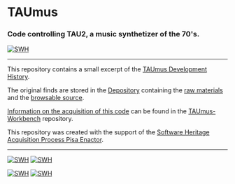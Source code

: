 # TAUmus

### Code controlling TAU2, a music synthetizer of the 70's. 

[![SWH](https://archive.softwareheritage.org/badge/origin/https://github.com/Unipisa/TAUmus/)](https://archive.softwareheritage.org/browse/origin/https://github.com/Unipisa/TAUmus/)


-------------------
This repository contains a small excerpt of the 
[TAUmus Development History](https://github.com/Unipisa/TAUmus/tree/SourceCode/). 

The original finds are stored in the [Depository](https://github.com/Unipisa/TAUmus-Depository) 
containing the
[raw materials](https://github.com/Unipisa/TAUmus-Depository/tree/master/raw_materials) and the
[browsable source](https://github.com/Unipisa/TAUmus-Depository/tree/master/browsable_source).

[Information on the acquisition of this code](https://github.com/Unipisa/TAUmus-Workbench/tree/master/metadata) can be found in the [TAUmus-Workbench](https://github.com/Unipisa/TAUmus-Workbench) repository.

This repository was created with the support of the 
[Software Heritage Acquisition Process Pisa Enactor](https://github.com/Unipisa/SWHAPPE).


-------------------


[![SWH](https://archive.softwareheritage.org/badge/swh:1:rel:f4339ba011f61cdd1af6dbb62cfb989cb12c9fbe;origin=https://github.com/Unipisa/TAUmus/)](https://archive.softwareheritage.org/swh:1:rel:f4339ba011f61cdd1af6dbb62cfb989cb12c9fbe;origin=https://github.com/Unipisa/TAUmus/)
[![SWH](https://archive.softwareheritage.org/badge/swh:1:rev:be97ff85eb836773e0af90490bea376e52fce579;origin=https://github.com/Unipisa/TAUmus/)](https://archive.softwareheritage.org/swh:1:rev:be97ff85eb836773e0af90490bea376e52fce579;origin=https://github.com/Unipisa/TAUmus/)


[![SWH](https://archive.softwareheritage.org/badge/swh:1:rel:1b4b04cbfe6e21904ef1ea1bc26292dc15ddb724;origin=https://github.com/Unipisa/TAUmus/)](https://archive.softwareheritage.org/swh:1:rel:1b4b04cbfe6e21904ef1ea1bc26292dc15ddb724;origin=https://github.com/Unipisa/TAUmus/)
[![SWH](https://archive.softwareheritage.org/badge/swh:1:rev:a99524ee7445de7dc057cf90aa4b60355d6bae60;origin=https://github.com/Unipisa/TAUmus/)](https://archive.softwareheritage.org/swh:1:rev:a99524ee7445de7dc057cf90aa4b60355d6bae60;origin=https://github.com/Unipisa/TAUmus/)

